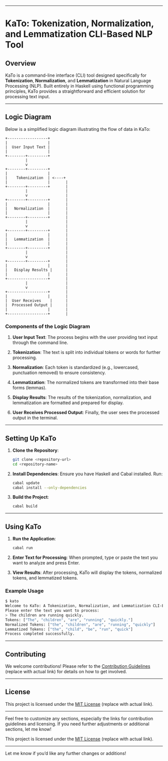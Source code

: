 
---

# KaTo: Tokenization, Normalization, and Lemmatization CLI-Based NLP Tool

## Overview

KaTo is a command-line interface (CLI) tool designed specifically for **Tokenization**, **Normalization**, and **Lemmatization** in Natural Language Processing (NLP). Built entirely in Haskell using functional programming principles, KaTo provides a straightforward and efficient solution for processing text input.

---

## Logic Diagram

Below is a simplified logic diagram illustrating the flow of data in KaTo:

```
+------------------+
|                  |
|  User Input Text |
|                  |
+--------+---------+
         |
         v
+--------+---------+
|                  |
|    Tokenization  | <----+
|                  |       |
+--------+---------+       |
         |                 |
         v                 |
+--------+---------+       |
|                  |       |
|   Normalization  |       |
|                  |       |
+--------+---------+       |
         |                 |
         v                 |
+--------+---------+       |
|                  |       |
|   Lemmatization  |       |
|                  |       |
+--------+---------+       |
         |                 |
         v                 |
+--------+---------+       |
|                  |       |
|   Display Results |      |
|                  |       |
+------------------+       |
         |                 |
         v                 |
+------------------+       |
|                  |       |
|  User Receives    |      |
|  Processed Output |      |
|                  |       |
+------------------+       |
```

### Components of the Logic Diagram

1. **User Input Text**: The process begins with the user providing text input through the command line.
  
2. **Tokenization**: The text is split into individual tokens or words for further processing.

3. **Normalization**: Each token is standardized (e.g., lowercased, punctuation removed) to ensure consistency.

4. **Lemmatization**: The normalized tokens are transformed into their base forms (lemmas).

5. **Display Results**: The results of the tokenization, normalization, and lemmatization are formatted and prepared for display.

6. **User Receives Processed Output**: Finally, the user sees the processed output in the terminal.

---

## Setting Up KaTo

1. **Clone the Repository**: 
   ```bash
   git clone <repository-url>
   cd <repository-name>
   ```

2. **Install Dependencies**: Ensure you have Haskell and Cabal installed. Run:
   ```bash
   cabal update
   cabal install --only-dependencies
   ```

3. **Build the Project**:
   ```bash
   cabal build
   ```

---

## Using KaTo

1. **Run the Application**:
   ```bash
   cabal run
   ```

2. **Enter Text for Processing**: 
   When prompted, type or paste the text you want to analyze and press Enter.

3. **View Results**: 
   After processing, KaTo will display the tokens, normalized tokens, and lemmatized tokens.

### Example Usage

```bash
$ kato
Welcome to KaTo: A Tokenization, Normalization, and Lemmatization CLI-Based NLP Tool!
Please enter the text you want to process:
> The children are running quickly.
Tokens: ["The", "children", "are", "running", "quickly."]
Normalized Tokens: ["the", "children", "are", "running", "quickly"]
Lemmatized Tokens: ["the", "child", "be", "run", "quick"]
Process completed successfully.
```

---

## Contributing

We welcome contributions! Please refer to the [Contribution Guidelines](LINK_TO_CONTRIBUTION_GUIDELINES) (replace with actual link) for details on how to get involved.

---

## License

This project is licensed under the [MIT License](LINK_TO_LICENSE) (replace with actual link).

---

Feel free to customize any sections, especially the links for contribution guidelines and licensing. If you need further adjustments or additional sections, let me know!

This project is licensed under the [MIT License](LINK_TO_LICENSE) (replace with actual link).

---

Let me know if you’d like any further changes or additions!
